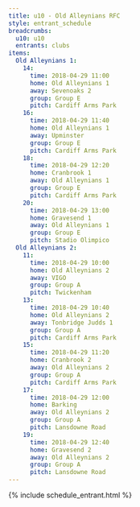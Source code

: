 ```yaml
---
title: u10 - Old Alleynians RFC
style: entrant_schedule
breadcrumbs:
  u10: u10
  entrants: clubs
items:
  Old Alleynians 1:
    14:
      time: 2018-04-29 11:00
      home: Old Alleynians 1
      away: Sevenoaks 2
      group: Group E
      pitch: Cardiff Arms Park
    16:
      time: 2018-04-29 11:40
      home: Old Alleynians 1
      away: Upminster
      group: Group E
      pitch: Cardiff Arms Park
    18:
      time: 2018-04-29 12:20
      home: Cranbrook 1
      away: Old Alleynians 1
      group: Group E
      pitch: Cardiff Arms Park
    20:
      time: 2018-04-29 13:00
      home: Gravesend 1
      away: Old Alleynians 1
      group: Group E
      pitch: Stadio Olimpico
  Old Alleynians 2:
    11:
      time: 2018-04-29 10:00
      home: Old Alleynians 2
      away: VIGO
      group: Group A
      pitch: Twickenham
    13:
      time: 2018-04-29 10:40
      home: Old Alleynians 2
      away: Tonbridge Judds 1
      group: Group A
      pitch: Cardiff Arms Park
    15:
      time: 2018-04-29 11:20
      home: Cranbrook 2
      away: Old Alleynians 2
      group: Group A
      pitch: Cardiff Arms Park
    17:
      time: 2018-04-29 12:00
      home: Barking
      away: Old Alleynians 2
      group: Group A
      pitch: Lansdowne Road
    19:
      time: 2018-04-29 12:40
      home: Gravesend 2
      away: Old Alleynians 2
      group: Group A
      pitch: Lansdowne Road
---
```


{% include schedule_entrant.html %}
